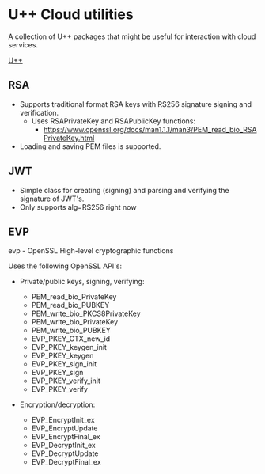 U++ Cloud utilities
===
A collection of U++ packages that might be useful for interaction with cloud services.

[U++](https://github.com/ultimatepp/ultimatepp)

RSA
---
- Supports traditional format RSA keys with RS256 signature signing and verification.
  - Uses RSAPrivateKey and RSAPublicKey functions:
    - https://www.openssl.org/docs/man1.1.1/man3/PEM_read_bio_RSAPrivateKey.html
- Loading and saving PEM files is supported.

JWT
---
- Simple class for creating (signing) and parsing and verifying the signature of JWT's.
- Only supports alg=RS256 right now

EVP
---
evp - OpenSSL High-level cryptographic functions

Uses the following OpenSSL API's:

- Private/public keys, signing, verifying:
  - PEM_read_bio_PrivateKey
  - PEM_read_bio_PUBKEY
  - PEM_write_bio_PKCS8PrivateKey
  - PEM_write_bio_PrivateKey
  - PEM_write_bio_PUBKEY
  - EVP_PKEY_CTX_new_id
  - EVP_PKEY_keygen_init
  - EVP_PKEY_keygen
  - EVP_PKEY_sign_init
  - EVP_PKEY_sign
  - EVP_PKEY_verify_init
  - EVP_PKEY_verify

- Encryption/decryption:
  - EVP_EncryptInit_ex
  - EVP_EncryptUpdate
  - EVP_EncryptFinal_ex
  - EVP_DecryptInit_ex
  - EVP_DecryptUpdate
  - EVP_DecryptFinal_ex
  